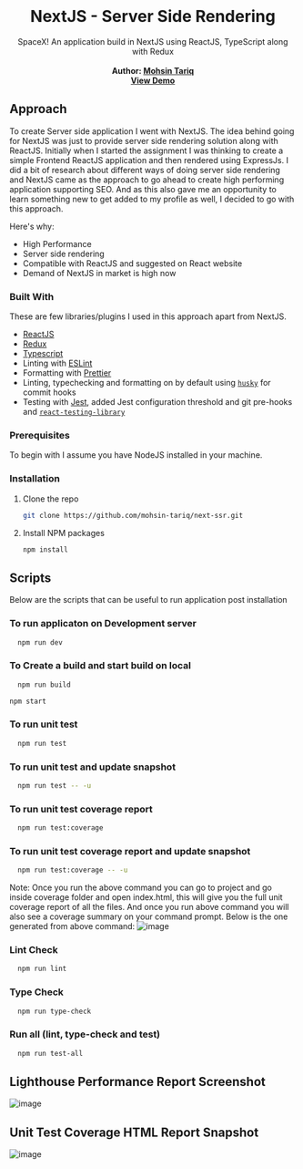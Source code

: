 <br />
<p align="center">
  <h1 align="center">NextJS - Server Side Rendering</h3>

  <p align="center">
    SpaceX! An application build in NextJS using ReactJS, TypeScript along with Redux
    <br />
    <br />
    <span><b> Author: <a href="https://www.linkedin.com/in/mohsin-tariq--reactjs/">Mohsin Tariq</a> </b></span><br/>
    <a href="https://nextjs-ssr-eight.vercel.app/"><b>View Demo</b></a>
   </p>
</p>


<!-- APPROACH -->
## Approach
To create Server side application I went with NextJS.
The idea behind going for NextJS was just to provide server side rendering solution along with ReactJS.
Initially when I started the assignment I was thinking to create a simple Frontend ReactJS application and then rendered using ExpressJs. I did a bit of research about
different ways of doing server side rendering and NextJS came as the approach to go ahead to create high performing application supporting SEO. And as this also gave me
an opportunity to learn something new to get added to my profile as well, I decided to go with this approach.

Here's why:
* High Performance
* Server side rendering
* Compatible with ReactJS and suggested on React website
* Demand of NextJS in market is high now 



### Built With
These are few libraries/plugins I used in this approach apart from NextJS.

* [ReactJS](https://reactjs.org/)
* [Redux](https://redux.js.org/)
* [Typescript](https://www.typescriptlang.org/)
* Linting with [ESLint](https://eslint.org/)
* Formatting with [Prettier](https://prettier.io/)
* Linting, typechecking and formatting on by default using [`husky`](https://github.com/typicode/husky) for commit hooks
* Testing with [Jest](https://jestjs.io/), added Jest configuration threshold and git pre-hooks and [`react-testing-library`](https://testing-library.com/docs/react-testing-library/intro)




### Prerequisites
To begin with I assume you have NodeJS installed in your machine.

### Installation

1. Clone the repo
   ```sh
   git clone https://github.com/mohsin-tariq/next-ssr.git
   ```
3. Install NPM packages
   ```sh
   npm install
   ```


<!-- SCRIPTS -->
## Scripts
Below are the scripts that can be useful to run application post installation

### To run applicaton on Development server
 ```sh
   npm run dev
   ```

### To Create a build and start build on local
 ```sh
   npm run build
   ```
   ```sh
   npm start
   ```
 
### To run unit test
 ```sh
   npm run test
   ```

### To run unit test and update snapshot
 ```sh
   npm run test -- -u
   ```
### To run unit test coverage report
 ```sh
   npm run test:coverage
   ```
### To run unit test coverage report and update snapshot
 ```sh
   npm run test:coverage -- -u
   ```
Note: Once you run the above command you can go to project and go inside coverage folder and open index.html, this will give you the full unit coverage report
of all the files. And once you run above command you will also see a coverage summary on your command prompt.
Below is the one generated from above command:
![image](https://user-images.githubusercontent.com/7425342/108430002-9ba5c700-7238-11eb-8d88-8bc97694080f.png)
      
### Lint Check
 ```sh
   npm run lint
   ```
### Type Check
 ```sh
   npm run type-check
   ```
### Run all (lint, type-check and test)
 ```sh
   npm run test-all
   ```

## Lighthouse Performance Report Screenshot
![image](https://user-images.githubusercontent.com/7425342/108430880-fa1f7500-7239-11eb-9479-3b5c05e86d92.png)


## Unit Test Coverage HTML Report Snapshot
![image](https://user-images.githubusercontent.com/7425342/108474727-ac315e00-7287-11eb-93de-8598d8eaeb05.png)
